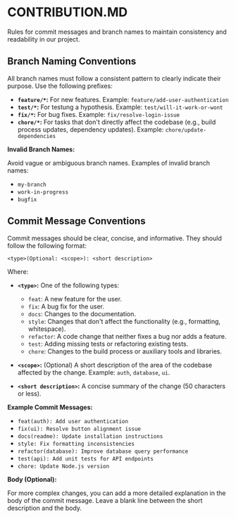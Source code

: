 # CONTRIBUTION.MD

Rules for commit messages and branch names to maintain consistency and readability in our project.

## Branch Naming Conventions

All branch names must follow a consistent pattern to clearly indicate their purpose.  Use the following prefixes:

* **`feature/*`:** For new features.  Example: `feature/add-user-authentication`
* **`test/*`:** For testung a hypothesis. Example: `test/will-it-work-or-wont`
* **`fix/*`:** For bug fixes. Example: `fix/resolve-login-issue`
* **`chore/*`:** For tasks that don't directly affect the codebase (e.g., build process updates, dependency updates). Example: `chore/update-dependencies`


**Invalid Branch Names:**

Avoid vague or ambiguous branch names.  Examples of invalid branch names:

* `my-branch`
* `work-in-progress`
* `bugfix`


## Commit Message Conventions

Commit messages should be clear, concise, and informative.  They should follow the following format:

`<type>(Optional: <scope>): <short description>`

Where:

* **`<type>`:**  One of the following types:
    * `feat`: A new feature for the user.
    * `fix`: A bug fix for the user.
    * `docs`: Changes to the documentation.
    * `style`: Changes that don't affect the functionality (e.g., formatting, whitespace).
    * `refactor`: A code change that neither fixes a bug nor adds a feature.
    * `test`: Adding missing tests or refactoring existing tests.
    * `chore`: Changes to the build process or auxiliary tools and libraries.


* **`<scope>`:** (Optional) A short description of the area of the codebase affected by the change.  Example: `auth`, `database`, `ui`.


* **`<short description>`:** A concise summary of the change (50 characters or less).


**Example Commit Messages:**

* `feat(auth): Add user authentication`
* `fix(ui): Resolve button alignment issue`
* `docs(readme): Update installation instructions`
* `style: Fix formatting inconsistencies`
* `refactor(database): Improve database query performance`
* `test(api): Add unit tests for API endpoints`
* `chore: Update Node.js version`


**Body (Optional):**

For more complex changes, you can add a more detailed explanation in the body of the commit message.  Leave a blank line between the short description and the body.
